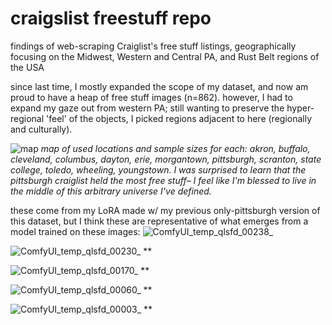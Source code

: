 # craigslist freestuff repo
findings of web-scraping Craiglist's free stuff listings, geographically focusing on the Midwest, Western and Central PA, and Rust Belt regions of the USA

since last time, I mostly expanded the scope of my dataset, and now am proud to have a heap of free stuff images (n=862). however, I had to expand my gaze out from western PA; still wanting to preserve the hyper-regional 'feel' of the objects, I picked regions adjacent to here (regionally and culturally).

![map](https://github.com/user-attachments/assets/8657d916-79e9-4b1d-9aef-8b14d5704e58)
*map of used locations and sample sizes for each: akron, buffalo, cleveland, columbus, dayton, erie, morgantown, pittsburgh, scranton, state college, toledo, wheeling, youngstown. I was surprised to learn that the pittsburgh craiglist held the most free stuff– I feel like I'm blessed to live in the middle of this arbitrary universe I've defined.*

these come from my LoRA made w/ my previous only-pittsburgh version of this dataset, but I think these are representative of what emerges from a model trained on these images:
![ComfyUI_temp_qlsfd_00238_](https://github.com/user-attachments/assets/efbde73f-2343-4720-b53d-87564ca3d0e6)


![ComfyUI_temp_qlsfd_00230_](https://github.com/user-attachments/assets/f9ba9f82-5fdb-46d4-bf2f-619734a9a138)
**

![ComfyUI_temp_qlsfd_00170_](https://github.com/user-attachments/assets/4c2f32db-612e-4832-899d-ea96c60d214b)
**

![ComfyUI_temp_qlsfd_00060_](https://github.com/user-attachments/assets/841f40f8-07e8-4924-8566-ad2543e06755)
**

![ComfyUI_temp_qlsfd_00003_](https://github.com/user-attachments/assets/0a2ed843-779b-41d3-9569-0590ee79b9fb)
**

